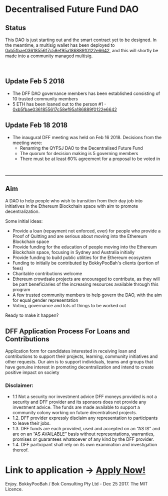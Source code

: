 # Decentralised Future Fund DAO

## Status

This DAO is just starting out and the smart contract yet to be designed. In the meantime, a multisig wallet has been deployed to
[0xb5fbae0361855617c58ef95a186889f0122e6642](https://etherscan.io/address/0xb5fbae0361855617c58ef95a186889f0122e6642), and this will shortly
be made into a community managed multisig.

<br />

## Update Feb 5 2018

* The DFF DAO governance members has been established consisting of 10 trusted community members
* 5 ETH has been loaned out to the person #1 - [0xb5fbae0361855617c58ef95a186889f0122e6642](https://etherscan.io/address/0xb5fbae0361855617c58ef95a186889f0122e6642#internaltx)

## Update Feb 18 2018

* The inaugural DFF meeting was held on Feb 16 2018. Decisions from the meeting were:
  * Renaming the QYFSJ DAO to the Decentralised Future Fund
  * The quorum for decision making is 5 governing members
  * There must be at least 60% agreement for a proposal to be voted in

<br />

<hr />

## Aim

A DAO to help people who wish to transition from their day job into initiatives in the Ethereum Blockchain space with aim to promote decentralization.

Some initial ideas:

* Provide a loan (repayment not enforced, ever) for people who provide a Proof of Quitting and are serious about moving
  into the Ethereum Blockchain space
* Provide funding for the education of people moving into the Ethereum Blockchain space, focusing in Sydney and Australia initially
* Provide funding to build public utilities for the Ethereum ecosystem
* Funding to initially be contributed by BokkyPooBah's clients (portion of fees)
* Charitable contributions welcome
* Ethereum crowdsale projects are encouraged to contribute, as they will be part beneficiaries of the increasing resources
  available through this program
* A few trusted community members to help govern the DAO, with the aim for equal gender representation
* Voting, governance and lots of things to be worked out

Ready to make it happen?

## DFF Application Process For Loans and Contributions

Application form for candidates interested in receiving loan and contributions to support their projects, learning, community initiatives and other requests. Our aim is to support individuals, teams and groups that have genuine interest in promoting decentralization and intend to create positive impact on society

### Disclaimer:
* 1.1 Not a security nor investment advice
DFF moneys provided is not a security and DFF provider and its sponsors does not provide any investment advice.  The funds are made available to support a community colony working on future decentralised projects. 
* 1.2. DFF provider expressly disclaim any representation to participants to leave their jobs.
* 1.3. DFF funds are each provided, used and accepted on an “AS IS” and are on an “AS AVAILABLE” basis without representations, warranties, promises or guarantees whatsoever of any kind by the DFF provider.  
* 1.4. DFF participant shall rely on its own examination and investigation thereof. 

# Link to application -> <a href="https://goo.gl/forms/JPk9Nx9XTq76cKX32" target="_blank">Apply Now!</a>


Enjoy. BokkyPooBah / Bok Consulting Pty Ltd - Dec 25 2017. The MIT Licence.
